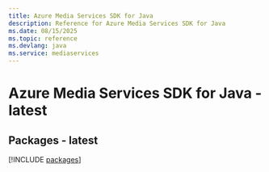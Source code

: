 ```yaml
---
title: Azure Media Services SDK for Java
description: Reference for Azure Media Services SDK for Java
ms.date: 08/15/2025
ms.topic: reference
ms.devlang: java
ms.service: mediaservices
---
```

# Azure Media Services SDK for Java - latest
## Packages - latest
[!INCLUDE [packages](media-services-index.md)]